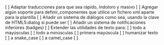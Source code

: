 [ ] Adaptar traducciones para que sea rápido, indoloro y masivo
[ ] Agregar algún soporte para definir_componentes que utilice un fichero xml aparte para la plantilla
[ ] Añadir un sistema de diálogos como sea, usando la clave de HTML5:dialog si puede ser
[ ] Añadir un sistema de notificaciones inferiores (badges)
[ ] Extender las utilidades de texto para:
  [ ] todo a mayúsculas
  [ ] todo a minúsculas
  [ ] primera mayúscula
  [ ] humanizar texto
  [ ] a snake_case
  [ ] a camel_case
[ ] 